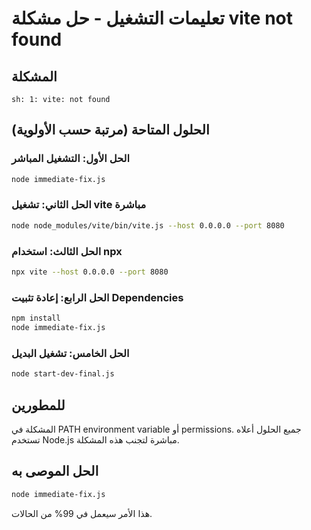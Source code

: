 # تعليمات التشغيل - حل مشكلة vite not found

## المشكلة
```
sh: 1: vite: not found
```

## الحلول المتاحة (مرتبة حسب الأولوية)

### الحل الأول: التشغيل المباشر
```bash
node immediate-fix.js
```

### الحل الثاني: تشغيل vite مباشرة
```bash
node node_modules/vite/bin/vite.js --host 0.0.0.0 --port 8080
```

### الحل الثالث: استخدام npx
```bash
npx vite --host 0.0.0.0 --port 8080
```

### الحل الرابع: إعادة تثبيت Dependencies
```bash
npm install
node immediate-fix.js
```

### الحل الخامس: تشغيل البديل
```bash
node start-dev-final.js
```

## للمطورين
المشكلة في PATH environment variable أو permissions. 
جميع الحلول أعلاه تستخدم Node.js مباشرة لتجنب هذه المشكلة.

## الحل الموصى به
```bash
node immediate-fix.js
```

هذا الأمر سيعمل في 99% من الحالات.